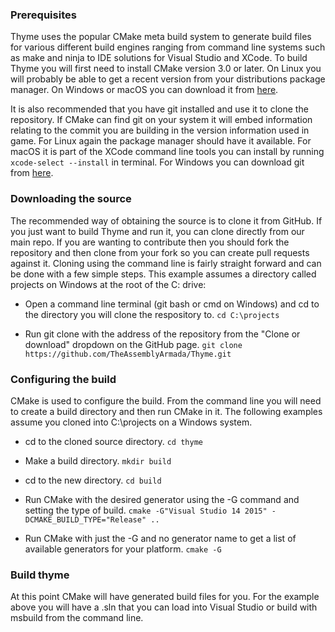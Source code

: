 ### Prerequisites
Thyme uses the popular CMake meta build system to generate build files for various different build engines ranging from command line systems such as make and ninja to IDE solutions for Visual Studio and XCode. To build Thyme you will first need to install CMake version 3.0 or later. On Linux you will probably be able to get a recent version from your distributions package manager. On Windows or macOS you can download it from [here](https://cmake.org/download/).

It is also recommended that you have git installed and use it to clone the repository. If CMake can find git on your system it will embed information relating to the commit you are building in the version information used in game. For Linux again the package manager should have it available. For macOS it is part of the XCode command line tools you can install by running ```xcode-select --install``` in terminal. For Windows you can download git from [here](https://git-scm.com/download/win).

### Downloading the source
The recommended way of obtaining the source is to clone it from GitHub. If you just want to build Thyme and run it, you can clone directly from our main repo. If you are wanting to contribute then you should fork the repository and then clone from your fork so you can create pull requests against it. Cloning using the command line is fairly straight forward and can be done with a few simple steps. This example assumes a directory called projects on Windows at the root of the C: drive:

* Open a command line terminal (git bash or cmd on Windows) and cd to the directory you will clone the respository to. ```cd C:\projects```

* Run git clone with the address of the repository from the "Clone or download" dropdown on the GitHub page. ```git clone https://github.com/TheAssemblyArmada/Thyme.git```

### Configuring the build
CMake is used to configure the build. From the command line you will need to create a build directory and then run CMake in it. The following examples assume you cloned into C:\projects on a Windows system.

* cd to the cloned source directory. ```cd thyme```

* Make a build directory. ```mkdir build```

* cd to the new directory. ```cd build```

* Run CMake with the desired generator using the -G command and setting the type of build. ```cmake -G"Visual Studio 14 2015" -DCMAKE_BUILD_TYPE="Release" ..```

* Run CMake with just the -G and no generator name to get a list of available generators for your platform. ```cmake -G```

### Build thyme
At this point CMake will have generated build files for you. For the example above you will have a .sln that you can load into Visual Studio or build with msbuild from the command line.
